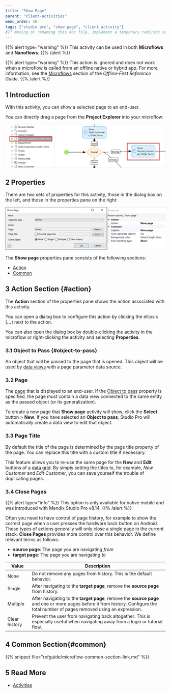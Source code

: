 ```yaml
---
title: "Show Page"
parent: "client-activities"
menu_order: 50
tags: ["studio pro", "show page", "client activity"]
#If moving or renaming this doc file, implement a temporary redirect and let the respective team know they should update the URL in the product. See Mapping to Products for more details.
---
```


{{% alert type="warning" %}}
This activity can be used in both **Microflows** and **Nanoflows**.
{{% /alert %}}

{{% alert type="warning" %}}
This action is ignored and does not work when a microflow is called from an offline native or hybrid app. For more information, see the [Microflows](offline-first#microflows) section of the *Offline-First Reference Guide*.
{{% /alert %}}

## 1 Introduction

With this activity, you can show a selected page to an end-user.

You can directly drag a page from the **Project Explorer** into your microflow:

![](attachments/client-activities/show-page-from-project-explorer.png)

## 2 Properties

There are two sets of properties for this activity, those in the dialog box on the left, and those in the properties pane on the right:

![](attachments/client-activities/show-page-properties.png)

The **Show page** properties pane consists of the following sections:

* [Action](#action)
* [Common](#common)

## 3 Action Section {#action}

The **Action** section of the properties pane shows the action associated with this activity.

You can open a dialog box to configure this action by clicking the ellipsis (**…**) next to the action.

You can also open the dialog box by double-clicking the activity in the microflow or right-clicking the activity and selecting **Properties**.

### 3.1 Object to Pass {#object-to-pass}

An object that will be passed to the page that is opened. This object will be used by [data views](data-view) with a page parameter data source.

### 3.2 Page

The [page](page) that is displayed to an end-user. If the [Object to pass](#object-to-pass) property is specified, the page must contain a data view connected to the same entity as the passed object (or its generalization).

To create a new page that **Show page** activity will show, click the **Select** button > **New**. If you have selected an **Object to pass**, Studio Pro will automatically create a data view to edit that object.

### 3.3 Page Title

By default the title of the page is determined by the page title property of the page. You can replace this title with a custom title if necessary.

This feature allows you to re-use the same page for the **New** and **Edit** buttons of a [data grid](data-grid). By simply setting the titles to, for example, *New Customer* and *Edit Customer*, you can save yourself the trouble of duplicating pages.

### 3.4 Close Pages

{{% alert type="info" %}}
This option is only available for native mobile and was introduced with Mendix Studio Pro v8.14.
{{% /alert %}}

Often you need to have control of page history, for example to show the correct page when a user presses the hardware back button on Android. These types of actions generally will only close a single page in the current stack. **Close Pages** provides more control over this behavior. We define relevant terms as follows:

* **source page**: The page you are navigating _from_
* **target page**: The page you are navigating _to_

| Value | Description |
| --- | --- |
| None | Do not remove any pages from history. This is the default behavior.|
| Single | After navigating to the **target page**, remove the **source page** from history. |
| Multiple | After navigating to the **target page**, remove the **source page** and one or more pages before it from history. Configure the total number of pages removed using an expression. |
| Clear history | Prevent the user from navigating back altogether. This is especially useful when navigating away from a login or tutorial flow. |

## 4 Common Section{#common}

{{% snippet file="refguide/microflow-common-section-link.md" %}}

## 5 Read More

* [Activities](activities)
